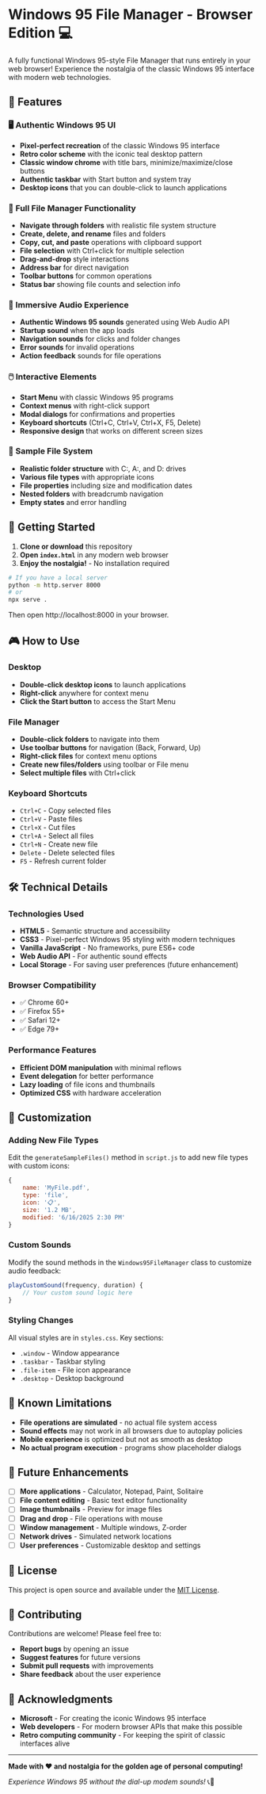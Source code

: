 # Windows 95 File Manager - Browser Edition 💻

A fully functional Windows 95-style File Manager that runs entirely in your web browser! Experience the nostalgia of the classic Windows 95 interface with modern web technologies.

## 🎯 Features

### 🖥️ Authentic Windows 95 UI
- **Pixel-perfect recreation** of the classic Windows 95 interface
- **Retro color scheme** with the iconic teal desktop pattern
- **Classic window chrome** with title bars, minimize/maximize/close buttons
- **Authentic taskbar** with Start button and system tray
- **Desktop icons** that you can double-click to launch applications

### 📁 Full File Manager Functionality
- **Navigate through folders** with realistic file system structure
- **Create, delete, and rename** files and folders
- **Copy, cut, and paste** operations with clipboard support
- **File selection** with Ctrl+click for multiple selection
- **Drag-and-drop** style interactions
- **Address bar** for direct navigation
- **Toolbar buttons** for common operations
- **Status bar** showing file counts and selection info

### 🎵 Immersive Audio Experience
- **Authentic Windows 95 sounds** generated using Web Audio API
- **Startup sound** when the app loads
- **Navigation sounds** for clicks and folder changes
- **Error sounds** for invalid operations
- **Action feedback** sounds for file operations

### 🖱️ Interactive Elements
- **Start Menu** with classic Windows 95 programs
- **Context menus** with right-click support
- **Modal dialogs** for confirmations and properties
- **Keyboard shortcuts** (Ctrl+C, Ctrl+V, Ctrl+X, F5, Delete)
- **Responsive design** that works on different screen sizes

### 💾 Sample File System
- **Realistic folder structure** with C:, A:, and D: drives
- **Various file types** with appropriate icons
- **File properties** including size and modification dates
- **Nested folders** with breadcrumb navigation
- **Empty states** and error handling

## 🚀 Getting Started

1. **Clone or download** this repository
2. **Open `index.html`** in any modern web browser
3. **Enjoy the nostalgia!** - No installation required

```bash
# If you have a local server
python -m http.server 8000
# or
npx serve .
```

Then open http://localhost:8000 in your browser.

## 🎮 How to Use

### Desktop
- **Double-click desktop icons** to launch applications
- **Right-click** anywhere for context menu
- **Click the Start button** to access the Start Menu

### File Manager
- **Double-click folders** to navigate into them
- **Use toolbar buttons** for navigation (Back, Forward, Up)
- **Right-click files** for context menu options
- **Create new files/folders** using toolbar or File menu
- **Select multiple files** with Ctrl+click

### Keyboard Shortcuts
- `Ctrl+C` - Copy selected files
- `Ctrl+V` - Paste files
- `Ctrl+X` - Cut files
- `Ctrl+A` - Select all files
- `Ctrl+N` - Create new file
- `Delete` - Delete selected files
- `F5` - Refresh current folder

## 🛠️ Technical Details

### Technologies Used
- **HTML5** - Semantic structure and accessibility
- **CSS3** - Pixel-perfect Windows 95 styling with modern techniques
- **Vanilla JavaScript** - No frameworks, pure ES6+ code
- **Web Audio API** - For authentic sound effects
- **Local Storage** - For saving user preferences (future enhancement)

### Browser Compatibility
- ✅ Chrome 60+
- ✅ Firefox 55+
- ✅ Safari 12+
- ✅ Edge 79+

### Performance Features
- **Efficient DOM manipulation** with minimal reflows
- **Event delegation** for better performance
- **Lazy loading** of file icons and thumbnails
- **Optimized CSS** with hardware acceleration

## 🎨 Customization

### Adding New File Types
Edit the `generateSampleFiles()` method in `script.js` to add new file types with custom icons:

```javascript
{ 
    name: 'MyFile.pdf', 
    type: 'file', 
    icon: '📋', 
    size: '1.2 MB', 
    modified: '6/16/2025 2:30 PM' 
}
```

### Custom Sounds
Modify the sound methods in the `Windows95FileManager` class to customize audio feedback:

```javascript
playCustomSound(frequency, duration) {
    // Your custom sound logic here
}
```

### Styling Changes
All visual styles are in `styles.css`. Key sections:
- `.window` - Window appearance
- `.taskbar` - Taskbar styling
- `.file-item` - File icon appearance
- `.desktop` - Desktop background

## 🐛 Known Limitations

- **File operations are simulated** - no actual file system access
- **Sound effects** may not work in all browsers due to autoplay policies
- **Mobile experience** is optimized but not as smooth as desktop
- **No actual program execution** - programs show placeholder dialogs

## 🚧 Future Enhancements

- [ ] **More applications** - Calculator, Notepad, Paint, Solitaire
- [ ] **File content editing** - Basic text editor functionality
- [ ] **Image thumbnails** - Preview for image files
- [ ] **Drag and drop** - File operations with mouse
- [ ] **Window management** - Multiple windows, Z-order
- [ ] **Network drives** - Simulated network locations
- [ ] **User preferences** - Customizable desktop and settings

## 📜 License

This project is open source and available under the [MIT License](LICENSE).

## 🤝 Contributing

Contributions are welcome! Please feel free to:
- **Report bugs** by opening an issue
- **Suggest features** for future versions
- **Submit pull requests** with improvements
- **Share feedback** about the user experience

## 🎉 Acknowledgments

- **Microsoft** - For creating the iconic Windows 95 interface
- **Web developers** - For modern browser APIs that make this possible
- **Retro computing community** - For keeping the spirit of classic interfaces alive

---

**Made with ❤️ and nostalgia for the golden age of personal computing!**

*Experience Windows 95 without the dial-up modem sounds!* 📞🚫
